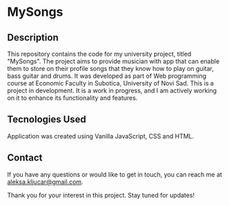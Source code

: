 # MySongs

## Description

This repository contains the code for my university project, titled "MySongs". The project aims to provide musician with app that can enable them to store on their profile songs that they know how to play on guitar, bass guitar and drums. It was developed as part of Web programming course at Economic Faculty in Subotica, University of Novi Sad. This is a project in development. It is a work in progress, and I am actively working on it to enhance its functionality and features.

## Tecnologies Used

Application was created using Vanilla JavaScript, CSS and HTML.

## Contact

If you have any questions or would like to get in touch, you can reach me at aleksa.kljucar@gmail.com.

Thank you for your interest in this project. Stay tuned for updates!


